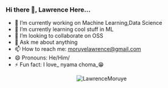 ### Hi there 👋, Lawrence Here... 



- 🔭 I’m currently working on Machine Learning,Data Science
- 🌱 I’m currently learning cool stuff in ML
- 👯 I’m looking to collaborate on OSS
- 💬 Ask me about anything 
- 📫 How to reach me: moruyelawrence@gmail.com
- 😄 Pronouns: He/Him/
- ⚡ Fun fact: I love_ nyama choma_😁

<p align="center"> <img src="https://github-readme-stats.vercel.app/api?username=LawrenceMoruye&show_icons=true&theme=gotham" alt="LawrenceMoruye" />

